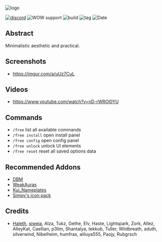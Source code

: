 ![logo](https://i.imgur.com/IcCzktO.png "logo")

[![discord](https://img.shields.io/badge/Discord-FreeUI-blueviolet?style=flat "discord")](https://discord.gg/Uu28KQq) ![WOW support](https://img.shields.io/badge/WOW-ShadowLands-orange?style=flat "ShadowLands") ![build](https://img.shields.io/github/workflow/status/Solor/FreeUI/CI) ![tag](https://img.shields.io/github/v/tag/Solor/FreeUI) ![Date](https://img.shields.io/github/release-date/Solor/FreeUI "release date")


## Abstract
Minimalistic aesthetic and practical.

## Screenshots
*  https://imgur.com/a/uUz7CuL

## Videos
*  https://www.youtube.com/watch?v=nD-rWROl0YU

## Commands
*  `/free` list all available commands
*  `/free install` open install panel
*  `/free config` open config panel
*  `/free unlock` unlock UI elements
*  `/free reset` reset all saved options data

## Recommended Addons
*  [DBM](https://github.com/DeadlyBossMods/DeadlyBossMods)
*  [WeakAuras](https://github.com/WeakAuras/WeakAuras2)
*  [Kui_Nameplates](https://github.com/kesava-wow/kuinameplates2)
*  [Simpy's icon pack](https://git.tukui.org/Simpy/interface/tree/master)

## Credits
*  [Haleth](https://github.com/Haleth), [siweia](https://github.com/siweia), Alza, Tukz, Gethe, Elv, Haste, Lightspark, Zork, Allez, AlleyKat, Caellian, p3lim, Shantalya, tekkub, Tuller, Wildbreath, aduth, silverwind, Nibelheim, humfras, aliluya555, Paojy, Rubgrsch

